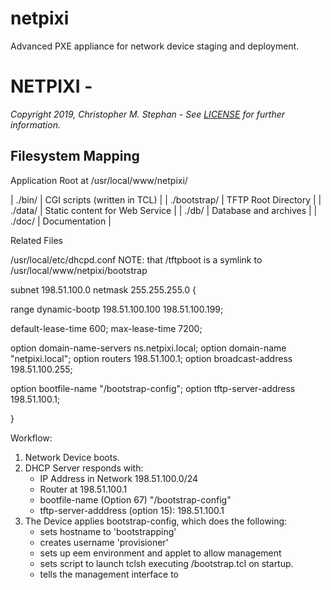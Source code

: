 # netpixi
Advanced PXE appliance for network device staging and deployment.
# NETPIXI -
*Copyright 2019, Christopher M. Stephan - See [LICENSE](License.txt) for further information.*

## Filesystem Mapping

Application Root at /usr/local/www/netpixi/

| ./bin/           | CGI scripts (written in TCL)   |
| ./bootstrap/     | TFTP Root Directory            |
| ./data/          | Static content for Web Service |
| ./db/            | Database and archives          |
| ./doc/           | Documentation                  |

Related Files

/usr/local/etc/dhcpd.conf
NOTE: that /tftpboot is a symlink to /usr/local/www/netpixi/bootstrap

subnet 198.51.100.0 netmask 255.255.255.0 {

  range dynamic-bootp 198.51.100.100 198.51.100.199;

  default-lease-time 600;
  max-lease-time 7200;

  option domain-name-servers ns.netpixi.local;
  option domain-name "netpixi.local";
  option routers 198.51.100.1;
  option broadcast-address 198.51.100.255;

  option bootfile-name "/bootstrap-config";
  option tftp-server-address 198.51.100.1;

}



Workflow:

  1. Network Device boots.
  2. DHCP Server responds with:
     * IP Address in Network 198.51.100.0/24
     * Router at 198.51.100.1
     * bootfile-name (Option 67) "/bootstrap-config"
     * tftp-server-adddress (option 15): 198.51.100.1
  3. The Device applies bootstrap-config, which does the following:
     * sets hostname to 'bootstrapping'
     * creates username 'provisioner'
     * sets up eem environment and applet to allow management
     * sets script to launch tclsh executing /bootstrap.tcl on startup.
     * tells the management interface to 

